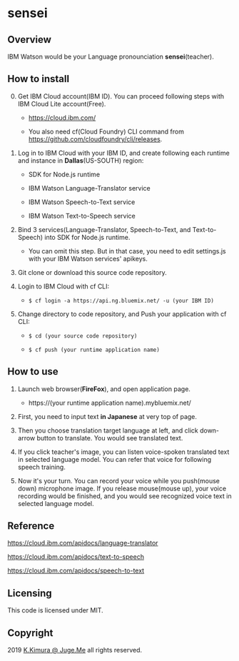 # sensei

## Overview

IBM Watson would be your Language pronounciation **sensei**(teacher).


## How to install

0. Get IBM Cloud account(IBM ID). You can proceed following steps with IBM Cloud Lite account(Free).

    - https://cloud.ibm.com/

    - You also need cf(Cloud Foundry) CLI command from https://github.com/cloudfoundry/cli/releases.

1. Log in to IBM Cloud with your IBM ID, and create following each runtime and instance in **Dallas**(US-SOUTH) region:

    - SDK for Node.js runtime

    - IBM Watson Language-Translator service

    - IBM Watson Speech-to-Text service

    - IBM Watson Text-to-Speech service

2. Bind 3 services(Language-Translator, Speech-to-Text, and Text-to-Speech) into SDK for Node.js runtime.

    - You can omit this step. But in that case, you need to edit settings.js with your IBM Watson services' apikeys.

3. Git clone or download this source code repository.

4. Login to IBM Cloud with cf CLI:

    - `$ cf login -a https://api.ng.bluemix.net/ -u (your IBM ID)`

5. Change directory to code repository, and Push your application with cf CLI:

    - `$ cd (your source code repository)`

    - `$ cf push (your runtime application name)`



## How to use

1. Launch web browser(**FireFox**), and open application page.

    - https://(your runtime application name).mybluemix.net/

2. First, you need to input text **in Japanese** at very top of page.

3. Then you choose translation target language at left, and click down-arrow button to translate. You would see translated text.

4. If you click teacher's image, you can listen voice-spoken translated text in selected language model. You can refer that voice for following speech training.

5. Now it's your turn. You can record your voice while you push(mouse down) microphone image. If you release mouse(mouse up), your voice recording would be finished, and you would see recognized voice text in selected language model.



## Reference

https://cloud.ibm.com/apidocs/language-translator

https://cloud.ibm.com/apidocs/text-to-speech

https://cloud.ibm.com/apidocs/speech-to-text


## Licensing

This code is licensed under MIT.


## Copyright

2019  [K.Kimura @ Juge.Me](https://github.com/dotnsf) all rights reserved.
